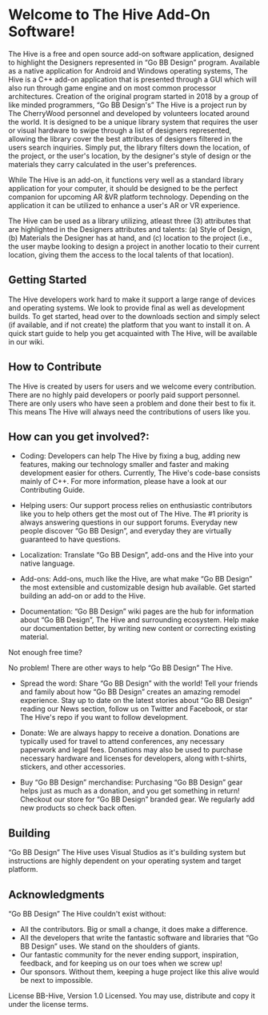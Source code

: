 # Welcome to The Hive  Add-On Software!

The Hive is a free and open source add-on software  application, designed to highlight the Designers represented in “Go BB Design” program. Available as a native application for Android and Windows operating systems, The Hive is a C++ add-on application that is presented through a GUI which will also run through game engine and on most common processor architectures.  Creation of the original program started in 2018 by a group of like minded programmers, “Go BB Design's” The Hive is a project run by The CherryWood personnel and developed by volunteers located around the world. It is designed to be a unique library system that requires the user or visual hardware to swipe through a list of designers represented, allowing the library cover the best attributes of designers filtered in the users search inquiries. Simply put, the library filters down the location, of the project, or the user's location, by the designer's style of design or the materials they carry calculated in the user's preferences.

While The Hive is an add-on, it functions very well as a standard library application for your computer, it should be designed to be the perfect companion for upcoming AR &VR platform technology. Depending on the application it can be utilized to enhance a user's AR or VR experience.

The Hive can be used as a library utilizing, atleast three (3) attributes that are highlighted in the Designers attributes and talents: (a) Style of Design, (b) Materials the Designer has at hand, and (c) location to the project (i.e., the user maybe looking to design a project in another locatio to their current location, giving them the access to the local talents of that location).

## Getting Started

The  Hive developers work hard to make it support a large range of devices and operating systems. We look to provide final as well as development builds. To get started, head over to the downloads section and simply select (if available, and if not create) the platform that you want to install it on. A quick start guide to help you get acquainted with The Hive, will be available in our wiki.

## How to Contribute

The  Hive is created by users for users and we welcome every contribution. There are no highly paid developers or poorly paid support personnel. There are only users who have seen a problem and done their best to fix it. This means The Hive will always need the contributions of users like you. 

## How can you get involved?:

* Coding: Developers can help The Hive by fixing a bug, adding new features, making our technology smaller and faster and making development easier for others. Currently, The Hive's code-base consists mainly of C++.  For more information, please have a look at our Contributing Guide.

* Helping users: Our support process relies on enthusiastic contributors like you to help others get the most out of The Hive. The #1 priority is always answering questions in our support forums. Everyday new people discover “Go BB Design”, and everyday they are virtually guaranteed to have questions.

* Localization: Translate “Go BB Design”, add-ons and the Hive into your native language.

* Add-ons: Add-ons, much like the Hive, are what make “Go BB Design” the most extensible and customizable design  hub available. Get started building an add-on or add to the Hive.

* Documentation: “Go BB Design” wiki pages are the hub for information about “Go BB Design”, The Hive and surrounding ecosystem. Help make our documentation better, by writing new content or correcting existing material.

Not enough free time? 

No problem! There are other ways to help “Go BB Design” The Hive.

* Spread the word: Share “Go BB Design” with the world! Tell your friends and family about how “Go BB Design” creates an amazing remodel experience. Stay up to date on the latest stories about “Go BB Design” reading our News section, follow us on Twitter and Facebook, or star The Hive's repo if you want to follow development.

* Donate: We are always happy to receive a donation. Donations are typically used for travel to attend conferences, any necessary paperwork and legal fees.  Donations may also be used to purchase necessary hardware and licenses for developers, along with t-shirts, stickers, and other accessories.

* Buy “Go BB Design” merchandise: Purchasing “Go BB Design” gear helps just as much as a donation, and you get something in return! Checkout our store for “Go BB Design” branded gear. We regularly add new products so check back often.

## Building

“Go BB Design” The Hive uses Visual Studios as it's building system but instructions are highly dependent on your operating system and target platform. 

 ## Acknowledgments 

“Go BB Design” The Hive couldn't exist without:

* All the contributors. Big or small a change, it does make a difference. 
* All the developers that write the fantastic software and libraries that “Go BB Design” uses. We stand on the shoulders of giants. 
* Our fantastic community for the never ending support, inspiration, feedback, and for keeping us on our toes when we screw up!
* Our sponsors. Without them, keeping a huge project like this alive would be next to impossible.

License BB-Hive, Version 1.0 Licensed. You may use, distribute and copy it under the license terms.
